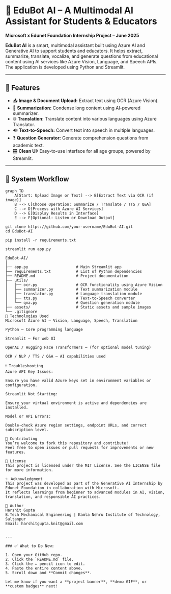 # 🤖 EduBot AI – A Multimodal AI Assistant for Students & Educators

**Microsoft x Edunet Foundation Internship Project – June 2025**

**EduBot AI** is a smart, multimodal assistant built using Azure AI and Generative AI to support students and educators. It helps extract, summarize, translate, vocalize, and generate questions from educational content using AI services like Azure Vision, Language, and Speech APIs. The application is developed using Python and Streamlit.

---

## 🎯 Features

- 📤 **Image & Document Upload:** Extract text using OCR (Azure Vision).
- 🧠 **Summarization:** Condense long content using AI-powered summarizer.
- 🌐 **Translation:** Translate content into various languages using Azure Translator.
- 🔊 **Text-to-Speech:** Convert text into speech in multiple languages.
- ❓ **Question Generator:** Generate comprehension questions from academic text.
- 🎛️ **Clean UI:** Easy-to-use interface for all age groups, powered by Streamlit.

---

## 🧠 System Workflow

```mermaid
graph TD
    A[Start: Upload Image or Text] --> B[Extract Text via OCR (if image)]
    B --> C[Choose Operation: Summarize / Translate / TTS / Q&A]
    C --> D[Process with Azure AI Services]
    D --> E[Display Results in Interface]
    E --> F[Optional: Listen or Download Output]

git clone https://github.com/your-username/EduBot-AI.git
cd EduBot-AI

pip install -r requirements.txt

streamlit run app.py

EduBot-AI/
│
├── app.py                     # Main Streamlit app
├── requirements.txt           # List of Python dependencies
├── README.md                  # Project documentation
├── utils/
│   ├── ocr.py                 # OCR functionality using Azure Vision
│   ├── summarizer.py          # Text summarization module
│   ├── translator.py          # Language translation module
│   ├── tts.py                 # Text-to-Speech converter
│   └── qna.py                 # Question generation module
├── assets/                    # Static assets and sample images
└── .gitignore
🧩 Technologies Used
Microsoft Azure AI – Vision, Language, Speech, Translation

Python – Core programming language

Streamlit – For web UI

OpenAI / Hugging Face Transformers – (for optional model tuning)

OCR / NLP / TTS / Q&A – AI capabilities used

❗ Troubleshooting
Azure API Key Issues:

Ensure you have valid Azure keys set in environment variables or configuration.

Streamlit Not Starting:

Ensure your virtual environment is active and dependencies are installed.

Model or API Errors:

Double-check Azure region settings, endpoint URLs, and correct subscription level.

🤝 Contributing
You’re welcome to fork this repository and contribute!
Feel free to open issues or pull requests for improvements or new features.

📄 License
This project is licensed under the MIT License. See the LICENSE file for more information.

✨ Acknowledgment
This project was developed as part of the Generative AI Internship by Edunet Foundation in collaboration with Microsoft.
It reflects learnings from beginner to advanced modules in AI, vision, translation, and responsible AI practices.

📌 Author
Harshit Gupta
B.Tech Mechanical Engineering | Kamla Nehru Institute of Technology, Sultanpur
Email: harshitgupta.knit@gmail.com


---

### ✅ What to Do Now:

1. Open your GitHub repo.
2. Click the `README.md` file.
3. Click the ✏️ pencil icon to edit.
4. Paste the entire content above.
5. Scroll down and **Commit changes**.

Let me know if you want a **project banner**, **demo GIF**, or **custom badges** next!



